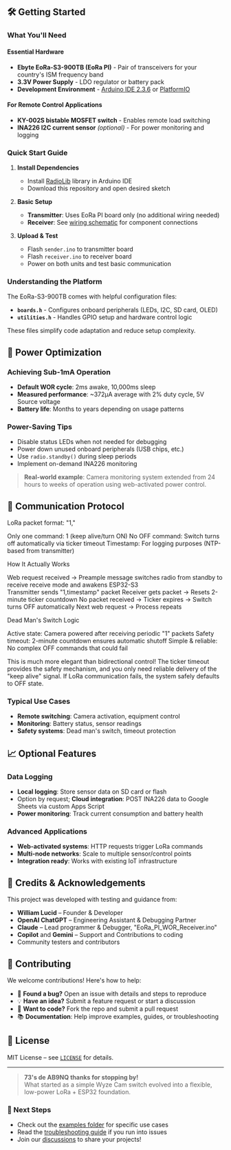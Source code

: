 ## 🛠️ Getting Started

### What You'll Need
#### Essential Hardware
- **Ebyte EoRa-S3-900TB (EoRa PI)** - Pair of transceivers for your country's ISM frequency band
- **3.3V Power Supply** - LDO regulator or battery pack
- **Development Environment** - [Arduino IDE 2.3.6](https://www.arduino.cc/en/software) or [PlatformIO](https://platformio.org/)

#### For Remote Control Applications
- **KY-002S bistable MOSFET switch** - Enables remote load switching
- **INA226 I2C current sensor** *(optional)* - For power monitoring and logging

### Quick Start Guide
1. **Install Dependencies**
   - Install [RadioLib](https://github.com/jgromes/RadioLib) library in Arduino IDE
   - Download this repository and open desired sketch

2. **Basic Setup** 
   - **Transmitter**: Uses EoRa PI board only (no additional wiring needed)
   - **Receiver**: See [wiring schematic](https://github.com/Tech500/EoRa-PI-Foundation/blob/main/EoRa-PI-Foundation%20--Receiver.png) for component connections

3. **Upload & Test**
   - Flash `sender.ino` to transmitter board
   - Flash `receiver.ino` to receiver board  
   - Power on both units and test basic communication

### Understanding the Platform
The EoRa-S3-900TB comes with helpful configuration files:
- **`boards.h`** - Configures onboard peripherals (LEDs, I2C, SD card, OLED)
- **`utilities.h`** - Handles GPIO setup and hardware control logic

These files simplify code adaptation and reduce setup complexity.

## 🔋 Power Optimization

### Achieving Sub-1mA Operation
- **Default WOR cycle**: 2ms awake, 10,000ms sleep
- **Measured performance**: ~372µA average with 2% duty cycle, 5V Source voltage
- **Battery life**: Months to years depending on usage patterns

### Power-Saving Tips
- Disable status LEDs when not needed for debugging
- Power down unused onboard peripherals (USB chips, etc.)
- Use `radio.standby()` during sleep periods
- Implement on-demand INA226 monitoring

> **Real-world example**: Camera monitoring system extended from 24 hours to weeks of operation using web-activated power control.

##  📡  Communication Protocol

LoRa packet format: "1,<timestamp>"

Only one command: 1 (keep alive/turn ON)
No OFF command: Switch turns off automatically via ticker timeout
Timestamp: For logging purposes (NTP-based from transmitter)

How It Actually Works


Web request received → Preample message switches radio from standby to receive receive mode and awakens ESP32-S3   
Transmitter sends "1,timestamp" packet
Receiver gets packet → Resets 2-minute ticker countdown
No packet received → Ticker expires → Switch turns OFF automatically
Next web request → Process repeats

Dead Man's Switch Logic

Active state: Camera powered after receiving periodic "1" packets
Safety timeout: 2-minute countdown ensures automatic shutoff
Simple & reliable: No complex OFF commands that could fail

This is much more elegant than bidirectional control! The ticker timeout provides the safety mechanism, and you only need reliable delivery of the "keep alive" signal. If LoRa communication fails, the system safely defaults to OFF state.

### Typical Use Cases
- **Remote switching**: Camera activation, equipment control
- **Monitoring**: Battery status, sensor readings  
- **Safety systems**: Dead man's switch, timeout protection

## 📈 Optional Features

### Data Logging
- **Local logging**: Store sensor data on SD card or flash
- Option by request; **Cloud integration**: POST INA226 data to Google Sheets via custom Apps Script
- **Power monitoring**: Track current consumption and battery health

### Advanced Applications
- **Web-activated systems**: HTTP requests trigger LoRa commands
- **Multi-node networks**: Scale to multiple sensor/control points
- **Integration ready**: Works with existing IoT infrastructure

## 🧠 Credits & Acknowledgements

This project was developed with testing and guidance from:
- **William Lucid** – Founder & Developer  
- **OpenAI ChatGPT** – Engineering Assistant & Debugging Partner
- **Claude** – Lead programmer & Debugger, "EoRa_PI_WOR_Receiver.ino"  
- **Copilot** and **Gemini** – Support and Contributions to coding
- Community testers and contributors

## 🤝 Contributing

We welcome contributions! Here's how to help:
- 🐛 **Found a bug?** Open an issue with details and steps to reproduce
- 💡 **Have an idea?** Submit a feature request or start a discussion  
- 🔧 **Want to code?** Fork the repo and submit a pull request
- 📚 **Documentation**: Help improve examples, guides, or troubleshooting

## 📜 License
MIT License – see [`LICENSE`](LICENSE) for details.

---
> **73's de AB9NQ thanks for stopping by!**  
> What started as a simple Wyze Cam switch evolved into a flexible, low-power LoRa + ESP32 foundation.

### 🚀 Next Steps
- Check out the [examples folder](examples/) for specific use cases
- Read the [troubleshooting guide](docs/troubleshooting.md) if you run into issues  
- Join our [discussions](../../discussions) to share your projects!
